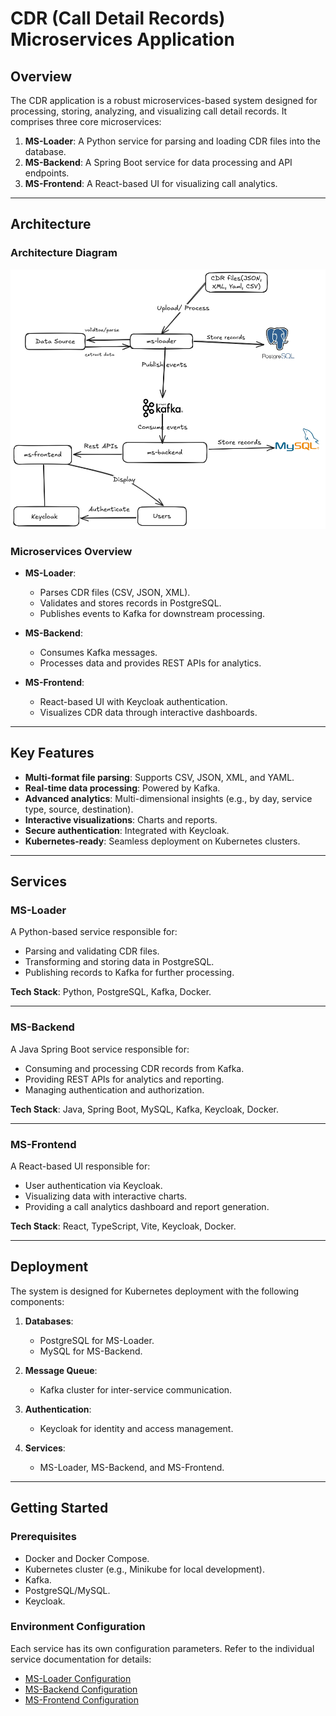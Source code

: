 # CDR (Call Detail Records) Microservices Application

## Overview

The CDR application is a robust microservices-based system designed for processing, storing, analyzing, and visualizing call detail records. It comprises three core microservices:

1. **MS-Loader**: A Python service for parsing and loading CDR files into the database.
2. **MS-Backend**: A Spring Boot service for data processing and API endpoints.
3. **MS-Frontend**: A React-based UI for visualizing call analytics.

---

## Architecture
### Architecture Diagram
![CDR Architecture](./screenshots/Architecture-diagram.png)

### Microservices Overview

- **MS-Loader**: 
    - Parses CDR files (CSV, JSON, XML).
    - Validates and stores records in PostgreSQL.
    - Publishes events to Kafka for downstream processing.

- **MS-Backend**: 
    - Consumes Kafka messages.
    - Processes data and provides REST APIs for analytics.

- **MS-Frontend**: 
    - React-based UI with Keycloak authentication.
    - Visualizes CDR data through interactive dashboards.

---

## Key Features

- **Multi-format file parsing**: Supports CSV, JSON, XML, and YAML.
- **Real-time data processing**: Powered by Kafka.
- **Advanced analytics**: Multi-dimensional insights (e.g., by day, service type, source, destination).
- **Interactive visualizations**: Charts and reports.
- **Secure authentication**: Integrated with Keycloak.
- **Kubernetes-ready**: Seamless deployment on Kubernetes clusters.

---

## Services

### MS-Loader

A Python-based service responsible for:
- Parsing and validating CDR files.
- Transforming and storing data in PostgreSQL.
- Publishing records to Kafka for further processing.

**Tech Stack**: Python, PostgreSQL, Kafka, Docker.

---

### MS-Backend

A Java Spring Boot service responsible for:
- Consuming and processing CDR records from Kafka.
- Providing REST APIs for analytics and reporting.
- Managing authentication and authorization.

**Tech Stack**: Java, Spring Boot, MySQL, Kafka, Keycloak, Docker.

---

### MS-Frontend

A React-based UI responsible for:
- User authentication via Keycloak.
- Visualizing data with interactive charts.
- Providing a call analytics dashboard and report generation.

**Tech Stack**: React, TypeScript, Vite, Keycloak, Docker.

---

## Deployment

The system is designed for Kubernetes deployment with the following components:

1. **Databases**:
     - PostgreSQL for MS-Loader.
     - MySQL for MS-Backend.

2. **Message Queue**:
     - Kafka cluster for inter-service communication.

3. **Authentication**:
     - Keycloak for identity and access management.

4. **Services**:
     - MS-Loader, MS-Backend, and MS-Frontend.

---

## Getting Started

### Prerequisites

- Docker and Docker Compose.
- Kubernetes cluster (e.g., Minikube for local development).
- Kafka.
- PostgreSQL/MySQL.
- Keycloak.

### Environment Configuration

Each service has its own configuration parameters. Refer to the individual service documentation for details:

- [MS-Loader Configuration](https://github.com/Basma-90/Callnsights/tree/main/ms-loader/docs)
- [MS-Backend Configuration](https://github.com/Basma-90/Callnsights/blob/main/ms-backend/demo/README.md)
- [MS-Frontend Configuration](https://github.com/Basma-90/Callnsights/blob/main/ms-frontend/README.md)